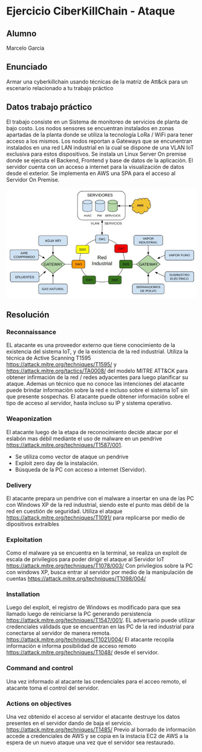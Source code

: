 # Ejercicio CiberKillChain - Ataque

## Alumno

Marcelo García

## Enunciado

Armar una cyberkillchain usando técnicas de la matriz de Att&ck para un escenario relacionado a tu trabajo práctico


## Datos trabajo práctico

El trabajo consiste en un Sistema de monitoreo de servicios de planta de bajo costo. Los nodos sensores se encuentran instalados en zonas apartadas de la planta donde se utiliza la tecnología LoRa / WiFi para tener acceso a los mismos.
Los nodos reportan a Gateways que se encunentran instalados en una red LAN industrial en la cual se dispone de una VLAN IoT exclusiva para estos dispositivos.
Se instala un Linux Server On premise donde se ejecuta el Backend, Frontend y base de datos de la aplicaciòn.
El servidor cuenta con un acceso a internet para la visualización de datos desde el exterior.
Se implementa en AWS una SPA para el acceso al Servidor On Premise.


![](CIBS_ESQUEMARED.jpg)

## Resolución

### Reconnaissance

EL atacante es una proveedor externo que tiene conocimiento de la existencia del sistema IoT, y de la existencia de la red industrial.
Utiliza la técnica de Active Scanning T1595 https://attack.mitre.org/techniques/T1595/ y https://attack.mitre.org/tactics/TA0008/ del modelo MITRE ATT&CK para obtener infirmación de la red / redes adyacentes para luego planificar su ataque.
Ademas un técnico que no conoce las intenciones del atacante puede brindar informaciòn sobre la red e incluso sobre el sistema IoT sin que presente sospechas.
El atacante puede obtener información sobre el tipo de acceso al servidor, hasta incluso su IP y sistema operativo.

### Weaponization

El atacante luego de la etapa de reconocimiento decide atacar por el eslabón mas débil mediante el uso de malware en un pendrive https://attack.mitre.org/techniques/T1587/001.

 - Se utiliza como vector de ataque un pendrive
 - Exploit zero day de la instalación.
 - Búsqueda de la PC con acceso a internet (Servidor).

### Delivery

El atacante prepara un pendrive con el malware a insertar en una de las PC con Windows XP de la red industrial, siendo este el punto mas débil de la red en cuestión de seguridad.
Utiliza el ataque https://attack.mitre.org/techniques/T1091/ para replicarse por medio de dipositivos extraíbles

### Exploitation

Como el malware ya se encuentra en la terminal, se realiza un exploit de escala de privilegios para poder dirigir el ataque al Servidor IoT
https://attack.mitre.org/techniques/T1078/003/ 
Con privilegios sobre la PC con windows XP, busca entrar al servidor por medio de la manipulación de cuentas 
https://attack.mitre.org/techniques/T1098/004/


### Installation

Luego del exploit, el registro de Windows es modificado para que sea llamado luego de reiniciarse la PC generando persistencia
https://attack.mitre.org/techniques/T1547/001/.
EL adversario puede utilizar credenciales válidads que se encuentran en las PC de la red industrial para conectarse al servidor de manera remota.
https://attack.mitre.org/techniques/T1021/004/
El atacante recopila información e informa posibilidad de acceso remoto https://attack.mitre.org/techniques/T1048/ desde el servidor.


### Command and control

Una vez informado al atacante las credenciales para el acceo remoto, el atacante toma el control del servidor.

### Actions on objectives

Una vez obtenido el acceso al servidor el atacante destruye los datos presentes en el servidor dando de baja el servicio. https://attack.mitre.org/techniques/T1485/ 
Previo al borrado de informaciòn accede a credenciales de AWS y se copia en la instacia EC2 de AWS a la espera de un nuevo ataque una vez que el servidor sea restaurado.





  
